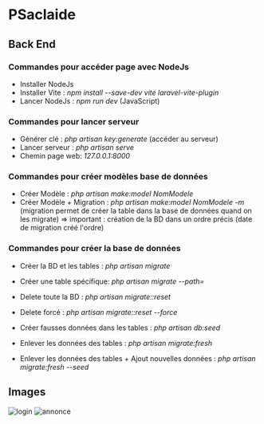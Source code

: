 # PSaclaide

## Back End

### Commandes pour accéder page avec NodeJs

- Installer NodeJs
- Installer Vite : *npm install --save-dev vite laravel-vite-plugin*
- Lancer NodeJs  : *npm run dev* (JavaScript)

### Commandes pour lancer serveur 

- Générer clé    : *php artisan key:generate* (accéder au serveur)
- Lancer serveur : *php artisan serve*
- Chemin page web: *127.0.0.1:8000*

### Commandes pour créer modèles base de données

- Créer Modèle             : *php artisan make:model NomModele*
- Créer Modèle + Migration : *php artisan make:model NomModele -m* (migration permet de créer la table dans la base de données quand on les migrate)
=> important : création de la BD dans un ordre précis (date de migration créé l'ordre)

### Commandes pour créer la base de données

- Créer la BD et les tables : *php artisan migrate*
- Créer une table spécifique: *php artisan migrate --path=*

- Delete toute la BD : *php artisan migrate::reset* 
- Delete forcé       : *php artisan migrate::reset --force*

- Créer fausses données dans les tables : *php artisan db:seed* 

- Enlever les données des tables : *php artisan migrate:fresh*
- Enlever les données des tables + Ajout nouvelles données : *php artisan migrate:fresh --seed*

## Images

![login](https://user-images.githubusercontent.com/93045942/230586873-4d3e6484-f2f1-4dfc-9f1b-f9b6774af8c7.png)
![annonce](https://user-images.githubusercontent.com/93045942/230586895-c4a799fe-7537-4e6b-89ad-f047a0be39cc.png)
